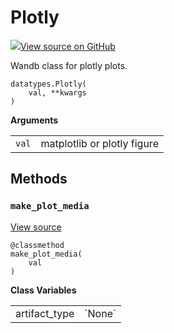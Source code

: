 # Plotly

<!-- Insert buttons and diff -->


[![](https://www.tensorflow.org/images/GitHub-Mark-32px.png)View source on GitHub](https://www.github.com/wandb/client/tree/master/wandb/data_types.py#L2244-L2288)




Wandb class for plotly plots.

<pre class="devsite-click-to-copy prettyprint lang-py tfo-signature-link">
<code>datatypes.Plotly(
    val, **kwargs
)
</code></pre>



<!-- Placeholder for "Used in" -->


<!-- Tabular view -->
**Arguments**
<table>

<tr>
<td>
<code>val</code>
</td>
<td>
matplotlib or plotly figure
</td>
</tr>
</table>



## Methods

<h3 id="make_plot_media"><code>make_plot_media</code></h3>

<a target="_blank" href="https://www.github.com/wandb/client/tree/master/wandb/data_types.py#L2252-L2258">View source</a>

<pre class="devsite-click-to-copy prettyprint lang-py tfo-signature-link">
<code>@classmethod</code>
<code>make_plot_media(
    val
)
</code></pre>








<!-- Tabular view -->
**Class Variables**
<table>

<tr>
<td>
artifact_type<a id="artifact_type"></a>
</td>
<td>
`None`
</td>
</tr>
</table>

